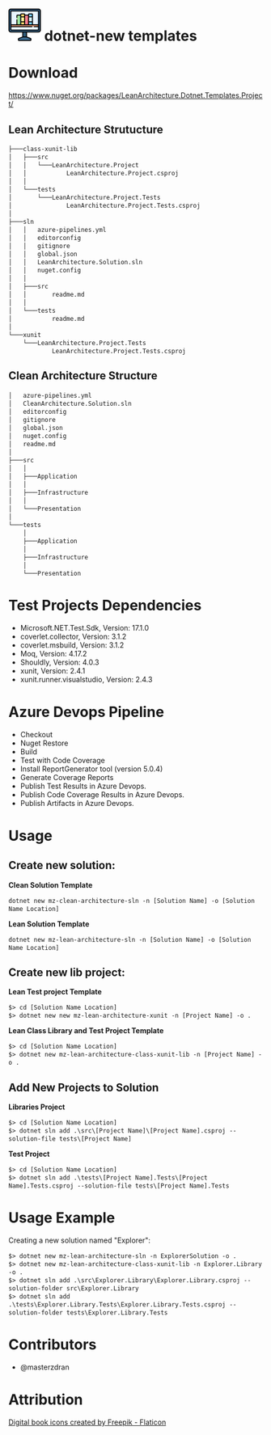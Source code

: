# ![dotnet-new Templates](./icon.64.png "dotnet-new templates") dotnet-new templates

# Download

https://www.nuget.org/packages/LeanArchitecture.Dotnet.Templates.Project/

## Lean Architecture Strutucture

```
├───class-xunit-lib
│   ├───src
│   │   └───LeanArchitecture.Project
│   │           LeanArchitecture.Project.csproj
│   │
│   └───tests
│       └───LeanArchitecture.Project.Tests
│               LeanArchitecture.Project.Tests.csproj
│
├───sln
│   │   azure-pipelines.yml
│   │   editorconfig
│   │   gitignore
│   │   global.json
│   │   LeanArchitecture.Solution.sln
│   │   nuget.config
│   │
│   ├───src
│   │       readme.md
│   │
│   └───tests
│           readme.md
│
└───xunit
    └───LeanArchitecture.Project.Tests
            LeanArchitecture.Project.Tests.csproj
```

## Clean Architecture Structure

```
│   azure-pipelines.yml
│   CleanArchitecture.Solution.sln
│   editorconfig
│   gitignore
│   global.json
│   nuget.config
│   readme.md
│
├───src
│   │
│   ├───Application
│   │
│   ├───Infrastructure
│   │
│   └───Presentation
│
└───tests
    │
    ├───Application
    │
    ├───Infrastructure
    │
    └───Presentation

```

# Test Projects Dependencies

- Microsoft.NET.Test.Sdk, Version: 17.1.0
- coverlet.collector, Version: 3.1.2
- coverlet.msbuild, Version: 3.1.2
- Moq, Version: 4.17.2
- Shouldly, Version: 4.0.3
- xunit, Version: 2.4.1
- xunit.runner.visualstudio, Version: 2.4.3

# Azure Devops Pipeline

- Checkout
- Nuget Restore
- Build
- Test with Code Coverage
- Install ReportGenerator tool (version 5.0.4)
- Generate Coverage Reports
- Publish Test Results in Azure Devops.
- Publish Code Coverage Results in Azure Devops.
- Publish Artifacts in Azure Devops.

# Usage

## Create new solution:

**Clean Solution Template**

```
dotnet new mz-clean-architecture-sln -n [Solution Name] -o [Solution Name Location]
```

**Lean Solution Template**

```
dotnet new mz-lean-architecture-sln -n [Solution Name] -o [Solution Name Location]
```

## Create new lib project:

**Lean Test project Template**

```
$> cd [Solution Name Location]
$> dotnet new new mz-lean-architecture-xunit -n [Project Name] -o .
```

**Lean Class Library and Test Project Template**

```
$> cd [Solution Name Location]
$> dotnet new mz-lean-architecture-class-xunit-lib -n [Project Name] -o .
```

## Add New Projects to Solution

**Libraries Project**

```
$> cd [Solution Name Location]
$> dotnet sln add .\src\[Project Name]\[Project Name].csproj --solution-file tests\[Project Name]
```

**Test Project**

```
$> cd [Solution Name Location]
$> dotnet sln add .\tests\[Project Name].Tests\[Project Name].Tests.csproj --solution-file tests\[Project Name].Tests
```

# Usage Example

Creating a new solution named "Explorer":

```
$> dotnet new mz-lean-architecture-sln -n ExplorerSolution -o .
$> dotnet new mz-lean-architecture-class-xunit-lib -n Explorer.Library -o .
$> dotnet sln add .\src\Explorer.Library\Explorer.Library.csproj --solution-folder src\Explorer.Library
$> dotnet sln add .\tests\Explorer.Library.Tests\Explorer.Library.Tests.csproj --solution-folder tests\Explorer.Library.Tests
```

# Contributors

- @masterzdran

# Attribution

<a href="https://www.flaticon.com/free-icons/digital-book" title="digital book icons">Digital book icons created by Freepik - Flaticon</a>
